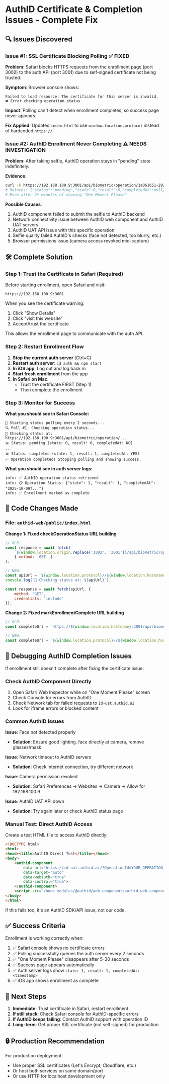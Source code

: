 # AuthID Certificate & Completion Issues - Complete Fix

## 🔍 Issues Discovered

### Issue #1: SSL Certificate Blocking Polling ✅ FIXED
**Problem**: Safari blocks HTTPS requests from the enrollment page (port 3002) to the auth API (port 3001) due to self-signed certificate not being trusted.

**Symptom**: Browser console shows:
```
Failed to load resource: The certificate for this server is invalid.
❌ Error checking operation status
```

**Impact**: Polling can't detect when enrollment completes, so success page never appears.

**Fix Applied**: Updated `index.html` to use `window.location.protocol` instead of hardcoded `https://`.

### Issue #2: AuthID Enrollment Never Completing ⚠️ NEEDS INVESTIGATION
**Problem**: After taking selfie, AuthID operation stays in "pending" state indefinitely.

**Evidence**:
```bash
curl -k https://192.168.100.9:3001/api/biometric/operation/1a061651-2921-2bdc-1dd3-13976ced6bb3/status
# Returns: {"status":"pending","state":0,"result":0,"completedAt":null}
# Even after 2+ minutes of showing "One Moment Please"
```

**Possible Causes**:
1. AuthID component failed to submit the selfie to AuthID backend
2. Network connectivity issue between AuthID web component and AuthID UAT servers
3. AuthID UAT API issue with this specific operation
4. Selfie quality failed AuthID's checks (face not detected, too blurry, etc.)
5. Browser permissions issue (camera access revoked mid-capture)

## 🛠️ Complete Solution

### Step 1: Trust the Certificate in Safari (Required)

Before starting enrollment, open Safari and visit:
```
https://192.168.100.9:3001
```

When you see the certificate warning:
1. Click "Show Details"
2. Click "visit this website" 
3. Accept/trust the certificate

This allows the enrollment page to communicate with the auth API.

### Step 2: Restart Enrollment Flow

1. **Stop the current auth server** (Ctrl+C)
2. **Restart auth server**: `cd auth && npm start`
3. **In iOS app**: Log out and log back in
4. **Start fresh enrollment** from the app
5. **In Safari on Mac**:
   - Trust the certificate FIRST (Step 1)
   - Then complete the enrollment

### Step 3: Monitor for Success

**What you should see in Safari Console:**
```
🔄 Starting status polling every 2 seconds...
🔍 Poll #1: Checking operation status...
🔗 Checking status at: https://192.168.100.9:3001/api/biometric/operation/...
📊 Status: pending (state: 0, result: 0, completedAt: NO)
...
📊 Status: completed (state: 1, result: 1, completedAt: YES)
✅ Operation completed! Stopping polling and showing success.
```

**What you should see in auth server logs:**
```
info: ✅ AuthID operation status retrieved
info: 📋 Operation Status: {"state": 1, "result": 1, "completedAt": "2025-10-09T..."}
info: ✅ Enrollment marked as complete
```

## 🔧 Code Changes Made

### File: `authid-web/public/index.html`

**Change 1: Fixed checkOperationStatus URL building**
```javascript
// OLD:
const response = await fetch(
    `${window.location.origin.replace('3002', '3001')}/api/biometric/operation/${operationId}/status`,
    { method: 'GET' }
);

// NEW:
const apiUrl = `${window.location.protocol}//${window.location.hostname}:3001/api/biometric/operation/${operationId}/status`;
console.log(`🔗 Checking status at: ${apiUrl}`);

const response = await fetch(apiUrl, { 
    method: 'GET',
    credentials: 'include'
});
```

**Change 2: Fixed markEnrollmentComplete URL building**
```javascript
// OLD:
const completeUrl = `https://${window.location.hostname}:3001/api/biometric/operation/${operationId}/complete`;

// NEW:
const completeUrl = `${window.location.protocol}//${window.location.hostname}:3001/api/biometric/operation/${operationId}/complete`;
```

## 🐛 Debugging AuthID Completion Issues

If enrollment still doesn't complete after fixing the certificate issue:

### Check AuthID Component Directly

1. Open Safari Web Inspector while on "One Moment Please" screen
2. Check Console for errors from AuthID
3. Check Network tab for failed requests to `id-uat.authid.ai`
4. Look for iframe errors or blocked content

### Common AuthID Issues

**Issue**: Face not detected properly
- **Solution**: Ensure good lighting, face directly at camera, remove glasses/mask

**Issue**: Network timeout to AuthID servers
- **Solution**: Check internet connection, try different network

**Issue**: Camera permission revoked
- **Solution**: Safari Preferences → Websites → Camera → Allow for 192.168.100.9

**Issue**: AuthID UAT API down
- **Solution**: Try again later or check AuthID status page

### Manual Test: Direct AuthID Access

Create a test HTML file to access AuthID directly:
```html
<!DOCTYPE html>
<html>
<head><title>AuthID Direct Test</title></head>
<body>
    <authid-component 
        data-url="https://id-uat.authid.ai/?OperationId=YOUR_OPERATION_ID&OneTimeSecret=YOUR_SECRET"
        data-target="auto"
        data-webauth="true"
        data-control="true">
    </authid-component>
    <script src="/node_modules/@authid/web-component/authid-web-component.js"></script>
</body>
</html>
```

If this fails too, it's an AuthID SDK/API issue, not our code.

## ✅ Success Criteria

Enrollment is working correctly when:

1. ✅ Safari console shows no certificate errors
2. ✅ Polling successfully queries the auth server every 2 seconds
3. ✅ "One Moment Please" disappears after 5-30 seconds
4. ✅ Success page appears automatically
5. ✅ Auth server logs show `state: 1, result: 1, completedAt: <timestamp>`
6. ✅ iOS app shows enrollment as complete

## 📝 Next Steps

1. **Immediate**: Trust certificate in Safari, restart enrollment
2. **If still stuck**: Check Safari console for AuthID-specific errors
3. **If AuthID keeps failing**: Contact AuthID support with operation ID
4. **Long-term**: Get proper SSL certificate (not self-signed) for production

## 🔒 Production Recommendation

For production deployment:
- Use proper SSL certificates (Let's Encrypt, Cloudflare, etc.)
- Or host both services on same domain/port
- Or use HTTP for localhost development only
